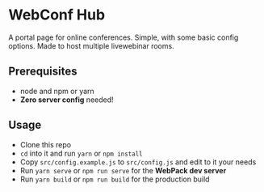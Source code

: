 # WebConf Hub

A portal page for online conferences. Simple, with some basic config options. Made to host multiple livewebinar rooms.

## Prerequisites

- node and npm or yarn
- **Zero server config** needed!

## Usage

- Clone this repo
- `cd` into it and run `yarn` or `npm install`
- Copy `src/config.example.js` to `src/config.js` and edit to it your needs
- Run `yarn serve` or `npm run serve` for the **WebPack dev server**
- Run `yarn build` or `npm run build` for the production build
